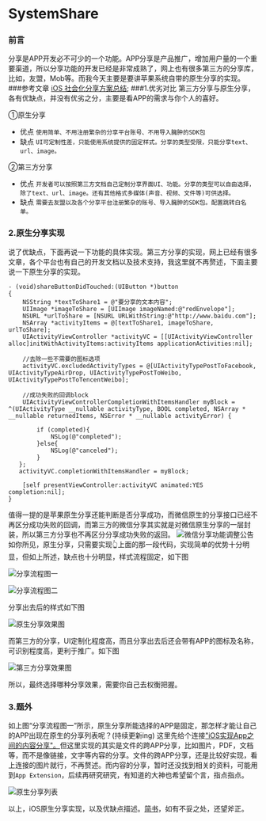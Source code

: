 # SystemShare
### **前言**
分享是APP开发必不可少的一个功能。APP分享是产品推广，增加用户量的一个重要渠道，所以分享功能的开发已经是非常成熟了，网上也有很多第三方的分享库，比如，友盟，Mob等。而我今天主要是要讲苹果系统自带的原生分享的实现。
###参考文章
[iOS 社会化分享方案总结](https://mp.weixin.qq.com/s/8w7Mn9BVRnhdEKGQjhMzyg);
###1.优劣对比
第三方分享与原生分享，各有优缺点，并没有优劣之分，主要是看APP的需求与你个人的喜好。

①原生分享
* 优点
`使用简单、不用注册繁杂的分享平台账号、不用导入臃肿的SDK包`
* 缺点
`UI可定制性差，只能使用系统提供的固定样式。分享的类型受限，只能分享text、url、image。`

②第三方分享
* 优点
`开发者可以按照第三方文档自己定制分享界面UI、功能。分享的类型可以自由选择，除了text、url、image。还有其他格式多媒体(声音、视频、文件等)可供选择。`
* 缺点 
`需要去友盟以及各个分享平台注册繁杂的账号、导入臃肿的SDK包。配置跳转白名单。`

### 2.原生分享实现
说了优缺点，下面再说一下功能的具体实现。第三方分享的实现，网上已经有很多文章，各个平台也有自己的开发文档以及技术支持，我这里就不再赘述，下面主要说一下原生分享的实现。
```
- (void)shareButtonDidTouched:(UIButton *)button
{
    NSString *textToShare1 = @"要分享的文本内容";
    UIImage *imageToShare = [UIImage imageNamed:@"redEnvelope"];
    NSURL *urlToShare = [NSURL URLWithString:@"http://www.baidu.com"];
    NSArray *activityItems = @[textToShare1, imageToShare, urlToShare];
    UIActivityViewController *activityVC = [[UIActivityViewController alloc]initWithActivityItems:activityItems applicationActivities:nil];

    //去除一些不需要的图标选项
    activityVC.excludedActivityTypes = @[UIActivityTypePostToFacebook, UIActivityTypeAirDrop, UIActivityTypePostToWeibo, UIActivityTypePostToTencentWeibo];

    //成功失败的回调block
    UIActivityViewControllerCompletionWithItemsHandler myBlock = ^(UIActivityType __nullable activityType, BOOL completed, NSArray * __nullable returnedItems, NSError * __nullable activityError) {

        if (completed){
            NSLog(@"completed");
        }else{
            NSLog(@"canceled");
        }
   };
   activityVC.completionWithItemsHandler = myBlock;

    [self presentViewController:activityVC animated:YES completion:nil];
}
```
值得一提的是苹果原生分享还能判断是否分享成功，而微信原生的分享接口已经不再区分成功失败的回调，而第三方的微信分享其实就是对微信原生分享的一层封装，所以第三方分享也不再区分分享成功失败的返回。
![微信分享功能调整公告](https://upload-images.jianshu.io/upload_images/1648750-01a9f2fa9f14abd3.png?imageMogr2/auto-orient/strip%7CimageView2/2/w/1240)
如你所见，原生分享，只需要实现👆上面的那一段代码，实现简单的优势十分明显，但如上所述，缺点也十分明显，样式流程固定，如下图

![分享流程图一](https://upload-images.jianshu.io/upload_images/1648750-2ade68f7244f029a.PNG?imageMogr2/auto-orient/strip%7CimageView2/2/w/310)

![分享流程图二](https://upload-images.jianshu.io/upload_images/1648750-fb4cc28ff345da2c.PNG?imageMogr2/auto-orient/strip%7CimageView2/2/w/310)

分享出去后的样式如下图

![原生分享效果图](https://upload-images.jianshu.io/upload_images/1648750-e6d1241eed1b8b67.png?imageMogr2/auto-orient/strip%7CimageView2/2/w/310)

而第三方的分享，UI定制化程度高，而且分享出去后还会带有APP的图标及名称，可识别程度高，更利于推广。如下图

![第三方分享效果图](https://upload-images.jianshu.io/upload_images/1648750-4bc2751c0b31deee.PNG)

所以，最终选择哪种分享效果，需要你自己去权衡把握。
### 3.题外
如上图“分享流程图一”所示，原生分享所能选择的APP是固定，那怎样才能让自己的APP出现在原生的分享列表呢？(持续更新ing)
这里先给个连接["iOS实现App之间的内容分享"。](https://www.jianshu.com/p/88a08d66894f)但这里实现的其实是文件的跨APP分享，比如图片，PDF，文档等，而不是像链接，文字等内容的分享。文件的跨APP分享，还是比较好实现，看上连接的图片就行，不再赘述。而内容的分享，暂时还没找到相关的资料，可能用到`App Extension`，后续再研究研究，有知道的大神也希望留个言，指点指点。

![原生分享列表](https://upload-images.jianshu.io/upload_images/1648750-4bc2751c0b31deee.PNG?imageMogr2/auto-orient/strip%7CimageView2/2/w/310)

以上，iOS原生分享实现，以及优缺点描述。[简书](https://www.jianshu.com/p/18f7473a6aee)，如有不妥之处，还望斧正。
